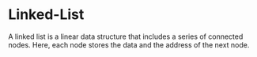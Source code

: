 # Linked-List
A linked list is a linear data structure that includes a series of connected nodes. Here, each node stores the data and the address of the next node. 
